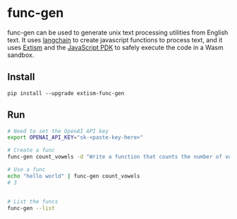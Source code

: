 # func-gen

func-gen can be used to generate unix text processing utilities from English text.
It uses [langchain](https://python.langchain.com/en/latest/index.html) to create javascript functions
to process text, and it uses [Extism](https://extism.org/) and the [JavaScript PDK](https://extism.org/docs/write-a-plugin/js-pdk)
to safely execute the code in a Wasm sandbox.

## Install

```
pip install --upgrade extism-func-gen
```

## Run

```bash
# Need to set the OpenAI API key
export OPENAI_API_KEY="sk-<paste-key-here>"

# Create a func
func-gen count_vowels -d "Write a function that counts the number of vowels in an input string"

# Use a func
echo "hello world" | func-gen count_vowels
# 3


# List the funcs
func-gen --list
```

